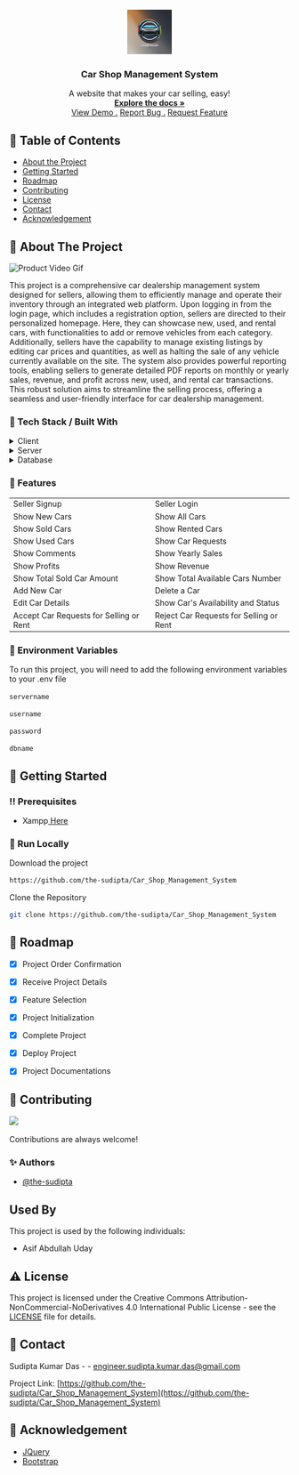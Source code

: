 <br/>
<div align="center">
<a href="#">
<img src="https://raw.githubusercontent.com/the-sudipta/Car_Shop_Management_System/main/DOCUMENTATIONS/images/Car%20Shop%20Management%20System.png" alt="Logo" width="80" height="80">
</a>
<h3 align="center">Car Shop Management System</h3>
<p align="center">
A website that makes your car selling, easy!
<br/>
<a href="https://github.com/the-sudipta/Car_Shop_Management_System/raw/main/DOCUMENTATIONS/Project_Manual_Car_Shop_Management_System.pdf" download>
    <strong>Explore the docs »</strong>
</a>

<br/>
<a href="https://car-shop-management-system.sudiptakumar.com">View Demo .</a>  
<a href="https://github.com/the-sudipta/Car_Shop_Management_System/issues">Report Bug .</a>
<a href="https://github.com/the-sudipta/Car_Shop_Management_System/issues">Request Feature</a>
</p>
</div>

## :notebook_with_decorative_cover: Table of Contents

- [About the Project](#star2-about-the-project)
- [Getting Started](#toolbox-getting-started)
- [Roadmap](#compass-roadmap)
- [Contributing](#wave-contributing)
- [License](#warning-license)
- [Contact](#handshake-contact)
- [Acknowledgement](#gem-acknowledgement)

 ## :star2: About The Project

![Product Video Gif](#)

This project is a comprehensive car dealership management system designed for sellers, allowing them to 
efficiently manage and operate their inventory through an integrated web platform. Upon logging in from the 
login page, which includes a registration option, sellers are directed to their personalized homepage. Here, 
they can showcase new, used, and rental cars, with functionalities to add or remove vehicles from each category. 
Additionally, sellers have the capability to manage existing listings by editing car prices and quantities, as 
well as halting the sale of any vehicle currently available on the site. The system also provides powerful 
reporting tools, enabling sellers to generate detailed PDF reports on monthly or yearly sales, revenue, and 
profit across new, used, and rental car transactions. This robust solution aims to streamline the selling 
process, offering a seamless and user-friendly interface for car dealership management.


### :hammer: Tech Stack / Built With

<details> 
  <summary>Client</summary> 
  <ul>
    <li><a href="https://developer.mozilla.org/en-US/docs/Web/HTML">HTML</a></li>
    <li><a href="https://developer.mozilla.org/en-US/docs/Web/CSS">CSS</a></li>
    <li><a href="https://developer.mozilla.org/en-US/docs/Web/JavaScript">JavaScript</a></li>
  </ul> 
</details>

<details> 
  <summary>Server</summary> 
  <ul>
    <li><a href="https://www.php.net/">PHP</a></li>
  </ul> 
</details>

<details> 
  <summary>Database</summary> 
  <ul>
    <li><a href="https://www.mysql.com/">MySQL</a></li>
  </ul> 
</details>

### :dart: Features

<div align="center">
  <table>
    <tr>
      <td>Seller Signup</td>
      <td>Seller Login</td>
    </tr>
    <tr>
      <td>Show New Cars</td>
      <td>Show All Cars</td>
    </tr>
    <tr>
      <td>Show Sold Cars</td>
      <td>Show Rented Cars</td>
    </tr>
    <tr>
      <td>Show Used Cars</td>
      <td>Show Car Requests</td>
    </tr>
    <tr>
      <td>Show Comments</td>
      <td>Show Yearly Sales</td>
    </tr>
    <tr>
      <td>Show Profits</td>
      <td>Show Revenue</td>
    </tr>
    <tr>
      <td>Show Total Sold Car Amount</td>
      <td>Show Total Available Cars Number</td>
    </tr>
    <tr>
      <td>Add New Car</td>
      <td>Delete a Car</td>
    </tr>
    <tr>
      <td>Edit Car Details</td>
      <td>Show Car's Availability and Status</td>
    </tr>
    <tr>
      <td>Accept Car Requests for Selling or Rent</td>
      <td>Reject Car Requests for Selling or Rent</td>
    </tr>
  </table>
</div>



### :key: Environment Variables
To run this project, you will need to add the following environment variables to your .env file

`servername`


`username`


`password`


`dbname`


## :toolbox: Getting Started

### :bangbang: Prerequisites

- Xampp<a href="https://www.apachefriends.org/download.html"> Here</a>

### :running: Run Locally

Download the project

```bash
https://github.com/the-sudipta/Car_Shop_Management_System
```

Clone the Repository
```bash
git clone https://github.com/the-sudipta/Car_Shop_Management_System
```



## :compass: Roadmap


* [x] Project Order Confirmation
* [x] Receive Project Details
* [x] Feature Selection
* [x] Project Initialization
* [x] Complete Project
* [x] Deploy Project
* [x] Project Documentations


## :wave: Contributing

<a href="https://github.com/the-sudipta/Car_Shop_Management_System/graphs/contributors"> <img src="https://contrib.rocks/image?repo=Louis3797/awesome-readme-template" /> </a>

Contributions are always welcome!

### :sparkles: Authors
- [@the-sudipta](https://www.github.com/the-sudipta)

## Used By

This project is used by the following individuals:

- Asif Abdullah Uday


## :warning: License

This project is licensed under the Creative Commons Attribution-NonCommercial-NoDerivatives 4.0 International Public License - see the [LICENSE](LICENSE) file for details.

## :handshake: Contact

Sudipta Kumar Das - - engineer.sudipta.kumar.das@gmail.com

Project Link: [https://github.com/the-sudipta/Car_Shop_Management_System](https://github.com/the-sudipta/Car_Shop_Management_System)

## :gem: Acknowledgement
- [JQuery](https://jquery.com/)
- [Bootstrap](https://getbootstrap.com/)
